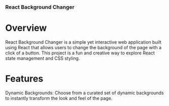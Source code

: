 ### React Background Changer
# Overview
React Background Changer is a simple yet interactive web application built using React that allows users to change the background of the page with a click of a button. This project is a fun and creative way to explore React state management and CSS styling.

# Features
Dynamic Backgrounds: Choose from a curated set of dynamic backgrounds to instantly transform the look and feel of the page.

